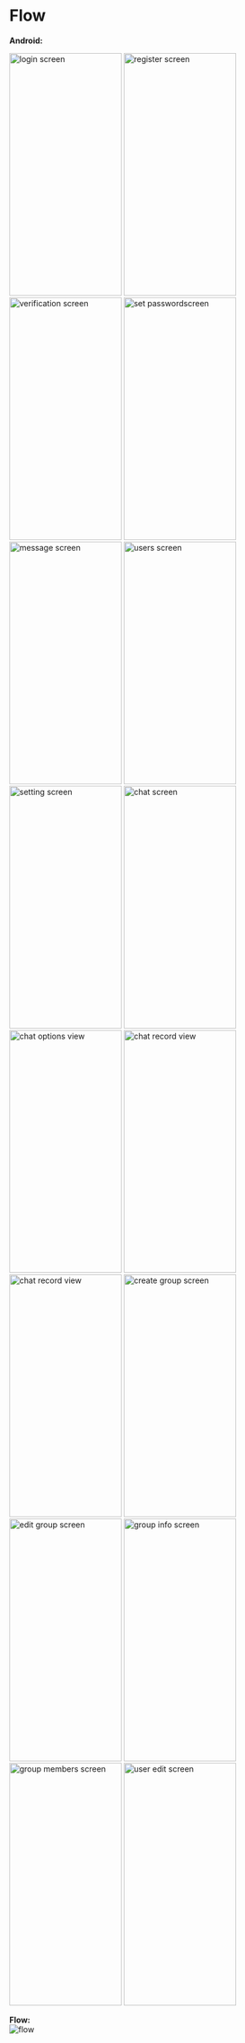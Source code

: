 # Flow
**Android:** <br>

<p float="left">
  <img src="https://github.com/phamviettu3009/flow-folder/blob/main/flow-img/login-screen.png" width="200" height="432" alt="login screen">
  <img src="https://github.com/phamviettu3009/flow-folder/blob/main/flow-img/register-screen.png" width="200" height="432" alt="register screen">
  <img src="https://github.com/phamviettu3009/flow-folder/blob/main/flow-img/verification-screen.png" width="200" height="432" alt="verification screen">
  <img src="https://github.com/phamviettu3009/flow-folder/blob/main/flow-img/set-password-screen.png" width="200" height="432" alt="set passwordscreen"> 
  <img src="https://github.com/phamviettu3009/flow-folder/blob/main/flow-img/message.png" width="200" height="432" alt="message screen"> 
  <img src="https://github.com/phamviettu3009/flow-folder/blob/main/flow-img/user-list.png" width="200" height="432" alt="users screen"> 
  <img src="https://github.com/phamviettu3009/flow-folder/blob/main/flow-img/setting.png" width="200" height="432" alt="setting screen">
  <img src="https://github.com/phamviettu3009/flow-folder/blob/main/flow-img/chat.png" width="200" height="432" alt="chat screen">
  <img src="https://github.com/phamviettu3009/flow-folder/blob/main/flow-img/options.png" width="200" height="432" alt="chat options view">
  <img src="https://github.com/phamviettu3009/flow-folder/blob/main/flow-img/record.png" width="200" height="432" alt="chat record view">
  <img src="https://github.com/phamviettu3009/flow-folder/blob/main/flow-img/upload-attachment.png" width="200" height="432" alt="chat record view">
  <img src="https://github.com/phamviettu3009/flow-folder/blob/main/flow-img/create-group.png" width="200" height="432" alt="create group screen">
  <img src="https://github.com/phamviettu3009/flow-folder/blob/main/flow-img/group-edit.png" width="200" height="432" alt="edit group screen">
  <img src="https://github.com/phamviettu3009/flow-folder/blob/main/flow-img/group-info.png" width="200" height="432" alt="group info screen">
  <img src="https://github.com/phamviettu3009/flow-folder/blob/main/flow-img/group-members.png" width="200" height="432" alt="group members screen">
  <img src="https://github.com/phamviettu3009/flow-folder/blob/main/flow-img/user-edit.png" width="200" height="432" alt="user edit screen">
</p>

**Flow:** <br>
![flow](https://github.com/phamviettu3009/flow-folder/blob/main/flow-img/FlowPNG.drawio.png)

